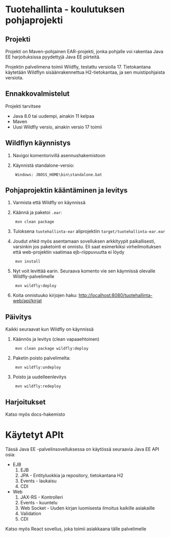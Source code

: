 Tuotehallinta - koulutuksen pohjaprojekti
==============================================================================================


## Projekti

Projekti on Maven-pohjainen EAR-projekti, jonka pohjalle voi rakentaa Java EE harjoituksissa pyydettyjä Java EE piirteitä.

Projektin palvelimena toimii Wildfly, testattu versiolla 17. Tietokantana käytetään Wildflyn sisäänrakennettua H2-tietokantaa, ja sen muistipohjaista versiota.


## Ennakkovalmistelut

Projekti tarvitsee 
- Java 8.0 tai uudempi, ainakin 11 kelpaa
- Maven
- Uusi Wildfly versio, ainakin versio 17 toimii


## Wildflyn käynnistys

1. Navigoi komentorivillä asennushakemistoon
2. Käynnistä standalone-versio:

        Windows: JBOSS_HOME\bin\standalone.bat

 
## Pohjaprojektin kääntäminen ja levitys

1. Varmista että Wildfly on käynnissä
2. Käännä ja paketoi `.ear`:

        mvn clean package

3. Tuloksena `tuotehallinta-ear` aliprojektiin `target/tuotehallinta-ear.ear`
4. Joudut _ehkä_ myös asentamaan sovelluksen arkkityypit paikallisesti, varsinkin jos paketointi ei onnistu. Eli saat esimerkiksi virheilmoituksen että web-projektin vaatimaa ejb-riippuvuutta ei löydy

        mvn install
        
5. Nyt voit levittää earin. Seuraava komento vie sen käynnissä olevalle Wildfly-palvelimelle 

        mvn wildfly:deploy

6. Koita onnistuuko kirjojen haku: <http://localhost:8080/tuotehallinta-web/api/kirjat>


## Päivitys

Kaikki seuraavat kun Wildfly on käynnissä
1. Käännös ja levitys (clean vapaaehtoinen)

        mvn clean package wildfly:deploy

2. Paketin poisto palvelimelta:

        mvn wildfly:undeploy

3. Poisto ja uudelleenlevitys

        mvn wildfly:redeploy
 
 
 ## Harjoitukset
 
 Katso myös docs-hakemisto
 
 # Käytetyt APIt
 
 Tässä Java EE -palvelinsovelluksessa on käytössä seuraavia Java EE API osia:
 
 - EJB
     1. EJB
     2. JPA - Entityluokkia ja repository, tietokantana H2
     3. Events - laukaisu
     4. CDI
 - Web
     1. JAX-RS - Kontrolleri
     2. Events - kuuntelu
     2. Web Socket - Uuden kirjan luomisesta ilmoitus kaikille asiakaille
     3. Validation
     4. CDI
 
 Katso myös React sovellus, joka toimii asiakkaana tälle palvelimelle